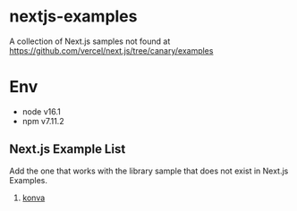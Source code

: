 # nextjs-examples
A collection of Next.js samples not found at https://github.com/vercel/next.js/tree/canary/examples

# Env
- node v16.1
- npm v7.11.2

## Next.js Example List
Add the one that works with the library sample that does not exist in Next.js Examples.

1. [konva](https://github.com/ogasawaraShinnosuke/nextjs-examples/tree/main/with-konva)
